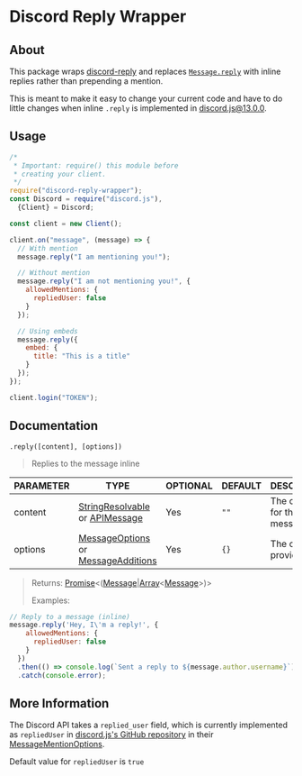 # Discord Reply Wrapper

## About
This package wraps [discord-reply](https://npmjs.com/package/discord-reply) and replaces [`Message.reply`](https://discord.js.org/#/docs/main/stable/class/Message?scrollTo=reply) with inline replies rather than prepending a mention.

This is meant to make it easy to change your current code and have to do little changes when inline `.reply` is implemented in discord.js@13.0.0.

## Usage
```js
/*
 * Important: require() this module before
 * creating your client.
 */
require("discord-reply-wrapper");
const Discord = require("discord.js"),
  {Client} = Discord;

const client = new Client();

client.on("message", (message) => {
  // With mention
  message.reply("I am mentioning you!");

  // Without mention
  message.reply("I am not mentioning you!", {
    allowedMentions: {
      repliedUser: false
    }
  });

  // Using embeds
  message.reply({
    embed: {
      title: "This is a title"
    }
  });
});

client.login("TOKEN");
```

## Documentation

`.reply([content], [options])`
> Replies to the message inline

|PARAMETER|TYPE|OPTIONAL|DEFAULT|DESCRIPTION|
|---------|----|--------|-------|-----------|
|content  |[StringResolvable](https://discord.js.org/#/docs/main/stable/typedef/StringResolvable) or [APIMessage](https://discord.js.org/#/docs/main/stable/class/APIMessage)|Yes|`""`|The content for the message|
|options|[MessageOptions](https://discord.js.org/#/docs/main/stable/typedef/MessageOptions) or [MessageAdditions](https://discord.js.org/#/docs/main/stable/typedef/MessageAdditions)|Yes|`{}`|The options to provide|

> Returns: [Promise](https://developer.mozilla.org/en-US/docs/Web/JavaScript/Reference/Global_Objects/Promise)<([Message](https://discord.js.org/#/docs/main/stable/class/Message)|[Array](https://developer.mozilla.org/en-US/docs/Web/JavaScript/Reference/Global_Objects/Array)<[Message](https://discord.js.org/#/docs/main/stable/class/Message)>)>
>
> Examples:
```js
// Reply to a message (inline)
message.reply('Hey, I\'m a reply!', {
    allowedMentions: {
      repliedUser: false
    }
  })
  .then(() => console.log(`Sent a reply to ${message.author.username}`))
  .catch(console.error);
```

## More Information
The Discord API takes a `replied_user` field, which is currently implemented as `repliedUser` in [discord.js's GitHub repository](https://github.com/discordjs/discord.js/blob/master/src/structures/APIMessage.js#L173) in their [MessageMentionOptions](https://discord.js.org/#/docs/main/stable/typedef/MessageMentionOptions).

Default value for `repliedUser` is `true`

